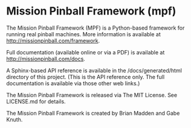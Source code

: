 Mission Pinball Framework (mpf)
===============================

The Mission Pinball Framework (MPF) is a Python-based framework for running real
pinball machines. More information is available at
http://missionpinball.com/framework.

Full documentation (available online or via a PDF) is available at
http://missionpinball.com/docs.

A Sphinx-based API reference is available in the /docs/generated/html
directory of this project. (This is the API reference only. The full
documentation is available via those other web links.)

The Mission Pinball Framework is released via The MIT License. See LICENSE.md
for details.

The Mission Pinball Framework is created by Brian Madden and Gabe Knuth.
